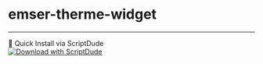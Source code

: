 # emser-therme-widget

_____
📲 Quick Install via ScriptDude <br>
 [![Download with ScriptDude](https://scriptdu.de/download.svg)](https://scriptdu.de?name=Emser%20Therme%20Auslastung%20Skript&source=https%3A%2F%2Fgithub.com%2FTimR153%2Femser-therme-widget%2Fblob%2Fmain%2Femser-therme-widget.js&docs=https%3A%2F%2Fgithub.com%2FTimR153%2Femser-therme-widget%2Fblob%2Fmain%2FREADME.md)
